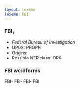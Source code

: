 ```yaml
---
layout: lexeme
lexeme: FBI
---
```


###  FBI₁

* _Federal Bureau of Investigation_
* UPOS:  PROPN
* Origins: 
* Possible NER class:  ORG


### FBI wordforms

FBI-
FBI‐
FBI‑
FBI

